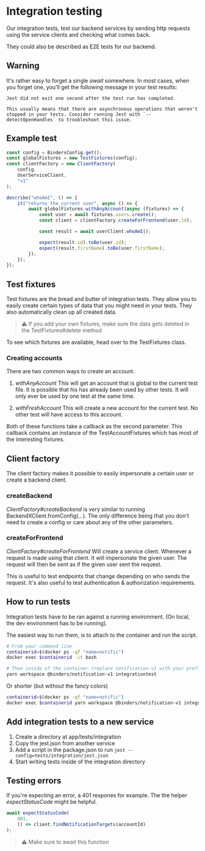 # Integration testing

Our integration tests, test our backend services by sending http requests
using the service clients and checking what comes back.

They could also be described as E2E tests for our backend.

## Warning

It's rather easy to forget a single *await* somewhere.
In most cases, when you forget one, you'll get the following message in your test results:

```
Jest did not exit one second after the test run has completed.

This usually means that there are asynchronous operations that weren't stopped in your tests. Consider running Jest with `--detectOpenHandles` to troubleshoot this issue.
```

## Example test

```ts
const config = BindersConfig.get();
const globalFixtures = new TestFixtures(config);
const clientFactory = new ClientFactory(
    config,
    UserServiceClient,
    "v1"
);

describe("whoAmI", () => {
    it("returns the current user", async () => {
        await globalFixtures.withAnyAccount(async (fixtures) => {
            const user = await fixtures.users.create();
            const client = clientFactory.createForFrontend(user.id);

            const result = await userClient.whoAmI();

            expect(result.id).toBe(user.id);
            expect(result.firstName).toBe(user.firstName);
        });
    });
});
```

## Test fixtures

Test fixtures are the bread and butter of integration tests.
They allow you to easily create certain types of data that you might need in your tests.
They also automatically clean up all created data.

> :warning: If you add your own fixtures, make sure the data gets deleted in the TestFixtures#delete method

To see which fixtures are available, head over to the TestFixtures class.

### Creating accounts

There are two common ways to create an account.

1. *withAnyAccount* This will get an account that is global to the current test file. It is possible that his has already been used by other tests. It will only ever be used by one test at the same time.

2. *withFreshAccount* This will create a new account for the current test. No other test will have access to this account.

Both of these functions take a callback as the second parameter.
This callback contains an instance of the TestAccountFixtures which has most of the interesting fixtures.

## Client factory

The client factory makes it possible to easily impersonate a certain user
or create a backend client.

### createBackend

*ClientFactory#createBackend* is very similar to running BackendXClient.fromConfig(...).
The only difference being that you don't need to create a config or care about any of the other parameters.

### createForFrontend

*ClientFactory#createForFrontend* Will create a service client. Whenever a request is made using that client. It will impersonate the given user. The request will then be sent as if the given user sent the request.

This is useful to test endpoints that change depending on who sends the request. It's also useful to test authentication & authorization requirements.

## How to run tests

Integration tests have to be ran against a running environment. (On local, the dev environment has to be running).

The easiest way to run them, is to attach to the container and run the script.

```bash
# From your command line
containerid=$(docker ps -qf "name=notific")
docker exec $containerid -it bash

# Then inside of the container (replace notification-v1 with your preffered service)
yarn workspace @binders/notification-v1 integrationtest
```

Or shorter (but without the fancy colors)

```bash
containerid=$(docker ps -qf "name=notific")
docker exec $containerid yarn workspace @binders/notification-v1 integrationtest
```

## Add integration tests to a new service

1. Create a directory at app/tests/integration
2. Copy the jest.json from another service
3. Add a script in the package.json to run `jest --config=tests/integration/jest.json`
4. Start writing tests inside of the integration directory

## Testing errors

If you're expecting an error, a 401 respones for example. The the helper *expectStatusCode* might be helpful.

```ts
await expectStatusCode(
    401,
    () => client.findNotificationTargets(accountId)
);
```

> :warning: Make sure to await this function
